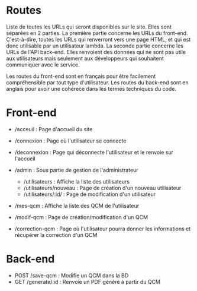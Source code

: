 # Routes

Liste de toutes les URLs qui seront disponibles sur le site. Elles sont séparées en 2 parties. La première partie concerne les URLs du front-end. C'est-à-dire, toutes les URLs
qui renverront vers une page HTML, et qui est donc utilisable par un utilisateur lambda.
La seconde partie concerne les URLs de l'API back-end. Elles renvoient des données qui ne sont pas utile aux utilisateurs mais seulement aux développeurs qui souhaitent
communiquer avec le service.

Les routes du front-end sont en français pour être facilement compréhensible par tout type d'utilisateur.
Les routes du back-end sont en anglais pour avoir une cohérece dans les termes techniques du code.

# Front-end
- /acceuil      : Page d'accueil du site
- /connexion    : Page où l'utilisateur se connecte
- /deconnexion  : Page qui déconnecte l'utilisateur et le renvoie sur l'accueil

- /admin : Sous partie de gestion de l'administrateur
    - /utilisateurs          : Affiche la liste des utilisateurs
    - /utilisateurs/nouveau  : Page de création d'un nouveau utilisateur
    - /utilisateurs/:id/     : Page de modification d'un utilisateur

- /mes-qcm        : Affiche la liste des QCM de l'utilisateur
- /modif-qcm      : Page de création/modification d'un QCM
- /correction-qcm : Page où l'utilisateur pourra donner les informations et récupérer la correction d'un QCM

# Back-end
- POST /save-qcm     : Modifie un QCM dans la BD
- GET  /generate/:id : Renvoie un PDF généré à partir du QCM
